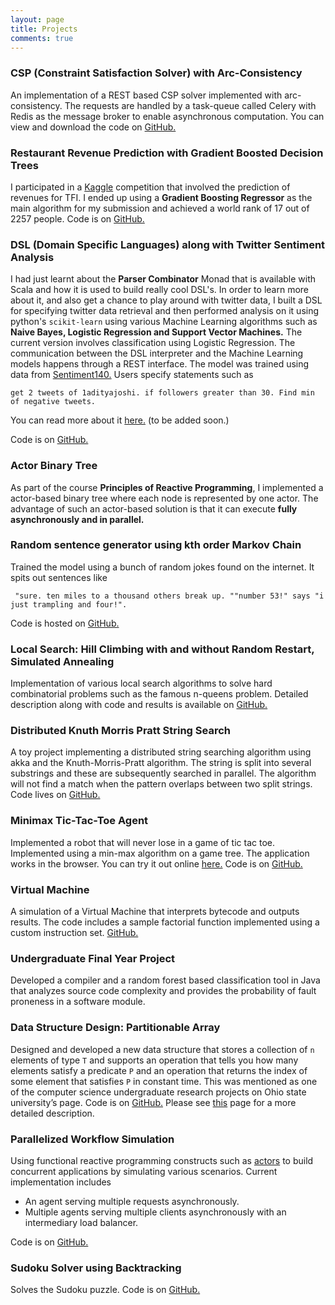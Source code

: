 ```yaml
---
layout: page
title: Projects
comments: true
---
```


### CSP (Constraint Satisfaction Solver) with Arc-Consistency
An implementation of a REST based CSP solver implemented with arc-consistency. The requests are handled by a task-queue called Celery with Redis as the message broker to enable asynchronous computation.
You can view and download the code on [GitHub.](https://github.com/adijo/csp-solver-task-queues)

### Restaurant Revenue Prediction with Gradient Boosted Decision Trees
I participated in a [Kaggle](https://www.kaggle.com/c/restaurant-revenue-prediction) competition that involved the prediction of revenues for TFI. I ended up using a **Gradient Boosting Regressor** as the main algorithm for my submission and achieved a world rank of 17 out of 2257 people. Code is on [GitHub.](https://github.com/adijo/kaggle/tree/master/restaurant-revenue)

### DSL (Domain Specific Languages) along with Twitter Sentiment Analysis
I had just learnt about the **Parser Combinator** Monad that is available with Scala and how it is used to build really cool DSL's. In order to learn more about it, and also get a chance to play around with twitter data, I built a DSL for specifying twitter data retrieval and then performed analysis on it using python's `scikit-learn` using various Machine Learning algorithms such as **Naive Bayes, Logistic Regression and Support Vector Machines.** The current version involves classification using Logistic Regression. The communication between the DSL interpreter and the Machine Learning models happens through a REST interface. The model was trained using data from [Sentiment140.](http://help.sentiment140.com/) Users specify statements such as 

```
get 2 tweets of 1adityajoshi. if followers greater than 30. Find min of negative tweets.
```
You can read more about it [here.](https://github.com/adijo/domain-specific-language-twitter-sentiment) (to be added soon.)

Code is on [GitHub.](https://github.com/adijo/domain-specific-language-twitter-sentiment)

### Actor Binary Tree
As part of the course **Principles of Reactive Programming**, I implemented a actor-based binary tree where each node is represented by one actor. The advantage of such an actor-based solution is that it can execute **fully asynchronously and in parallel.**

### Random sentence generator using kth order Markov Chain
Trained the model using a bunch of random jokes found on the internet. It spits out sentences like 
```
 "sure. ten miles to a thousand others break up. ""number 53!" says "i just trampling and four!".
```
Code is hosted on [GitHub.](https://github.com/adijo/markov-random-sentence-generator)

### Local Search: Hill Climbing with and without Random Restart, Simulated Annealing
Implementation of various local search algorithms to solve hard combinatorial problems such as the famous n-queens problem. Detailed description along with code and results is available on [GitHub.](https://github.com/adijo/local-search)

### Distributed Knuth Morris Pratt String Search
A toy project implementing a distributed string searching algorithm using akka and the Knuth-Morris-Pratt algorithm. The string is split into several substrings and these are subsequently searched in parallel. The algorithm will not find a match when the pattern overlaps between two split strings. Code lives on [GitHub.](https://github.com/adijo/distributed-kmp) 

### Minimax Tic-Tac-Toe Agent
Implemented a robot that will never lose in a game of tic tac toe. Implemented using a min-max algorithm on a game tree. The application works in the browser. You can try it out online [here.](https://tranquil-hamlet-6036.herokuapp.com/) Code is on [GitHub.](https://github.com/adijo/min-max-tic-tac-toe)

### Virtual Machine
A simulation of a Virtual Machine that interprets bytecode and outputs results. The code includes a sample factorial function implemented using a custom instruction set. [GitHub.](https://github.com/adijo/virtual-machine)

### Undergraduate Final Year Project
Developed a compiler and a random forest based classification tool in Java that analyzes source code complexity and provides the probability of fault proneness in a software module.

### Data Structure Design: Partitionable Array
Designed and developed a new data structure that stores a collection of `n` elements of type `T` and supports an operation that tells you how many elements satisfy a predicate `P` and an operation that returns the index of some element that satisfies `P` in constant time. This was mentioned as one of the computer science undergraduate research
projects on Ohio state university’s page. Code is on [GitHub.](https://github.com/adijo/partitionable-array) Please see [this](http://adijo.github.io/partitionable-array/) page for a more detailed description.

### Parallelized Workflow Simulation
Using functional reactive programming constructs such as [actors](http://doc.akka.io/docs/akka/2.0/scala/actors.html) to build concurrent applications by simulating various scenarios. Current implementation includes

* An agent serving multiple requests asynchronously.
* Multiple agents serving multiple clients asynchronously with an intermediary load balancer.

Code is on [GitHub.](https://github.com/adijo/parallelized-workflow-simulation)

### Sudoku Solver using Backtracking
Solves the Sudoku puzzle. Code is on [GitHub.](https://github.com/adijo/sudoku-solver)









